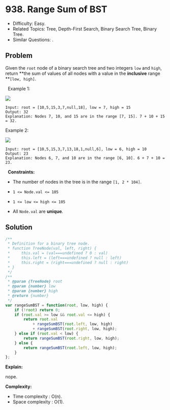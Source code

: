 # 938. Range Sum of BST

- Difficulty: Easy.
- Related Topics: Tree, Depth-First Search, Binary Search Tree, Binary Tree.
- Similar Questions: .

## Problem

Given the `root` node of a binary search tree and two integers `low` and `high`, return **the sum of values of all nodes with a value in the **inclusive** range **`[low, high]`.

 
Example 1:

![](https://assets.leetcode.com/uploads/2020/11/05/bst1.jpg)

```
Input: root = [10,5,15,3,7,null,18], low = 7, high = 15
Output: 32
Explanation: Nodes 7, 10, and 15 are in the range [7, 15]. 7 + 10 + 15 = 32.
```

Example 2:

![](https://assets.leetcode.com/uploads/2020/11/05/bst2.jpg)

```
Input: root = [10,5,15,3,7,13,18,1,null,6], low = 6, high = 10
Output: 23
Explanation: Nodes 6, 7, and 10 are in the range [6, 10]. 6 + 7 + 10 = 23.
```

 
**Constraints:**


	
- The number of nodes in the tree is in the range `[1, 2 * 104]`.
	
- `1 <= Node.val <= 105`
	
- `1 <= low <= high <= 105`
	
- All `Node.val` are **unique**.



## Solution

```javascript
/**
 * Definition for a binary tree node.
 * function TreeNode(val, left, right) {
 *     this.val = (val===undefined ? 0 : val)
 *     this.left = (left===undefined ? null : left)
 *     this.right = (right===undefined ? null : right)
 * }
 */
/**
 * @param {TreeNode} root
 * @param {number} low
 * @param {number} high
 * @return {number}
 */
var rangeSumBST = function(root, low, high) {
    if (!root) return 0;
    if (root.val >= low && root.val <= high) {
        return root.val
            + rangeSumBST(root.left, low, high)
            + rangeSumBST(root.right, low, high);
    } else if (root.val < low) {
        return rangeSumBST(root.right, low, high);
    } else {
        return rangeSumBST(root.left, low, high);
    }
};
```

**Explain:**

nope.

**Complexity:**

* Time complexity : O(n).
* Space complexity : O(1).
